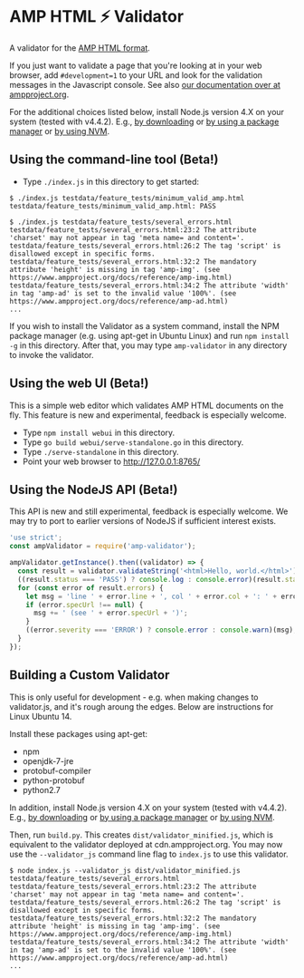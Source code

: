 <!---
Copyright 2015 The AMP HTML Authors. All Rights Reserved.

Licensed under the Apache License, Version 2.0 (the "License");
you may not use this file except in compliance with the License.
You may obtain a copy of the License at

      http://www.apache.org/licenses/LICENSE-2.0

Unless required by applicable law or agreed to in writing, software
distributed under the License is distributed on an "AS-IS" BASIS,
WITHOUT WARRANTIES OR CONDITIONS OF ANY KIND, either express or implied.
See the License for the specific language governing permissions and
limitations under the License.
-->

# AMP HTML ⚡ Validator

A validator for the
[AMP HTML format](https://github.com/ampproject/amphtml/blob/master/README.md).

If you just want to validate a page that you're looking at in your web browser,
add `#development=1` to your URL and look for the validation messages in the
Javascript console. See also
[our documentation over at ampproject.org](https://www.ampproject.org/docs/guides/validate.html).

For the additional choices listed below, install Node.js version 4.X on your
system (tested with v4.4.2). E.g.,
[by downloading](https://nodejs.org/en/download/) or
[by using a package manager](https://nodejs.org/en/download/package-manager/) or
[by using NVM](https://github.com/creationix/nvm).

## Using the command-line tool (Beta!)

* Type `./index.js` in this directory to get started:

```
$ ./index.js testdata/feature_tests/minimum_valid_amp.html
testdata/feature_tests/minimum_valid_amp.html: PASS

$ ./index.js testdata/feature_tests/several_errors.html
testdata/feature_tests/several_errors.html:23:2 The attribute 'charset' may not appear in tag 'meta name= and content='.
testdata/feature_tests/several_errors.html:26:2 The tag 'script' is disallowed except in specific forms.
testdata/feature_tests/several_errors.html:32:2 The mandatory attribute 'height' is missing in tag 'amp-img'. (see https://www.ampproject.org/docs/reference/amp-img.html)
testdata/feature_tests/several_errors.html:34:2 The attribute 'width' in tag 'amp-ad' is set to the invalid value '100%'. (see https://www.ampproject.org/docs/reference/amp-ad.html)
...
```

If you wish to install the Validator as a system command,
install the NPM package manager (e.g. using apt-get in Ubuntu Linux) and
run `npm install -g` in this directory. After that, you may type
`amp-validator` in any directory to invoke the validator.

## Using the web UI (Beta!)

This is a simple web editor which validates AMP HTML documents on the fly.
This feature is new and experimental, feedback is especially welcome.

* Type `npm install webui` in this directory.
* Type `go build webui/serve-standalone.go` in this directory.
* Type `./serve-standalone` in this directory.
* Point your web browser to http://127.0.0.1:8765/

## Using the NodeJS API (Beta!)

This API is new and still experimental, feedback is especially welcome. We may
try to port to earlier versions of NodeJS if sufficient interest exists.

```js
'use strict';
const ampValidator = require('amp-validator');

ampValidator.getInstance().then((validator) => {
  const result = validator.validateString('<html>Hello, world.</html>');
  ((result.status === 'PASS') ? console.log : console.error)(result.status);
  for (const error of result.errors) {
    let msg = 'line ' + error.line + ', col ' + error.col + ': ' + error.message;
    if (error.specUrl !== null) {
      msg += ' (see ' + error.specUrl + ')';
    }
    ((error.severity === 'ERROR') ? console.error : console.warn)(msg);
  }
});
```

## Building a Custom Validator

This is only useful for development - e.g. when making changes to validator.js,
and it's rough aroung the edges. Below are instructions for Linux Ubuntu 14.

Install these packages using apt-get:

* npm
* openjdk-7-jre
* protobuf-compiler
* python-protobuf
* python2.7

In addition, install Node.js version 4.X on your system (tested with v4.4.2). E.g.,
  [by downloading](https://nodejs.org/en/download/) or
  [by using a package manager](https://nodejs.org/en/download/package-manager/) or
  [by using NVM](https://github.com/creationix/nvm).

Then, run `build.py`. This creates `dist/validator_minified.js`, which is
equivalent to the validator deployed at cdn.ampproject.org. You may now
use the `--validator_js` command line flag to `index.js` to use this validator.

```
$ node index.js --validator_js dist/validator_minified.js testdata/feature_tests/several_errors.html
testdata/feature_tests/several_errors.html:23:2 The attribute 'charset' may not appear in tag 'meta name= and content='.
testdata/feature_tests/several_errors.html:26:2 The tag 'script' is disallowed except in specific forms.
testdata/feature_tests/several_errors.html:32:2 The mandatory attribute 'height' is missing in tag 'amp-img'. (see https://www.ampproject.org/docs/reference/amp-img.html)
testdata/feature_tests/several_errors.html:34:2 The attribute 'width' in tag 'amp-ad' is set to the invalid value '100%'. (see https://www.ampproject.org/docs/reference/amp-ad.html)
...
```
